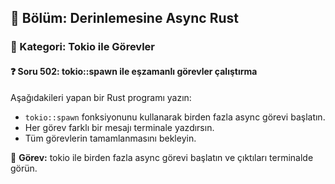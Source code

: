 ## 📘 Bölüm: Derinlemesine Async Rust  
### 🔹 Kategori: Tokio ile Görevler  
#### ❓ Soru 502: tokio::spawn ile eşzamanlı görevler çalıştırma

Aşağıdakileri yapan bir Rust programı yazın:

- `tokio::spawn` fonksiyonunu kullanarak birden fazla async görevi başlatın.
- Her görev farklı bir mesajı terminale yazdırsın.
- Tüm görevlerin tamamlanmasını bekleyin.

🔧 **Görev:** tokio ile birden fazla async görevi başlatın ve çıktıları terminalde görün.
